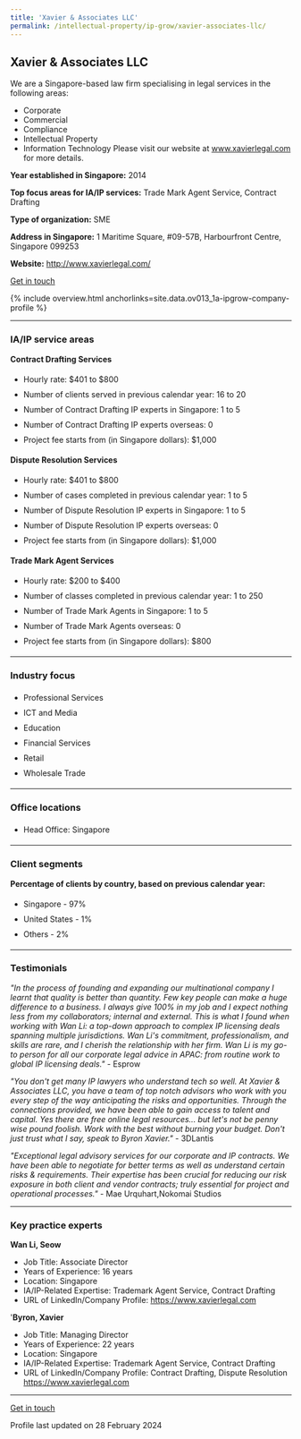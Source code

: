 ```yaml
---
title: 'Xavier & Associates LLC'
permalink: /intellectual-property/ip-grow/xavier-associates-llc/
---
```


## Xavier & Associates LLC

We are a Singapore-based law firm specialising in legal services in the following areas:
- Corporate
- Commercial
- Compliance
- Intellectual Property
- Information Technology 
Please visit our website at www.xavierlegal.com for more details.

<b>Year established in Singapore:</b> 2014

<b>Top focus areas for IA/IP services:</b> Trade Mark Agent Service, Contract Drafting

<b>Type of organization:</b> SME

<b>Address in Singapore:</b> 1 Maritime Square, #09-57B, Harbourfront Centre, Singapore 099253

<b>Website:</b> <a href='http://www.xavierlegal.com/'>http://www.xavierlegal.com/</a>

<a class='btn' href='https://form.gov.sg/67d23ac01a9fcb5de1920409' target='_blank' rel='noopener'>Get in touch</a>

{% include overview.html anchorlinks=site.data.ov013_1a-ipgrow-company-profile %}

---
<a name='ip-related-service-areas'></a>
### IA/IP service areas

**Contract Drafting Services**

<ul>
<li style='line-height: 27px; margin: 0px 0px !important'>Hourly rate:  $401 to $800</li>
<li style='line-height: 27px; margin: 0px 0px !important'>Number of clients served in previous calendar year: 16 to 20</li>
<li style='line-height: 27px; margin: 0px 0px !important'>Number of Contract Drafting IP experts in Singapore: 1 to 5</li>
<li style='line-height: 27px; margin: 0px 0px !important'>Number of Contract Drafting IP experts overseas: 0</li>
<li style='line-height: 27px; margin: 0px 0px !important'>Project fee starts from (in Singapore dollars): $1,000</li>
</ul>

**Dispute Resolution Services**

<ul>
<li style='line-height: 27px; margin: 0px 0px !important'>Hourly rate:  $401 to $800</li>
<li style='line-height: 27px; margin: 0px 0px !important'>Number of cases completed in previous calendar year: 1 to 5</li>
<li style='line-height: 27px; margin: 0px 0px !important'>Number of Dispute Resolution IP experts in Singapore: 1 to 5</li>
<li style='line-height: 27px; margin: 0px 0px !important'>Number of Dispute Resolution IP experts overseas: 0</li>
<li style='line-height: 27px; margin: 0px 0px !important'>Project fee starts from (in Singapore dollars):  $1,000</li>
</ul>

**Trade Mark Agent Services**

<ul>
<li style='line-height: 27px; margin: 0px 0px !important'>Hourly rate:  $200 to $400</li>
<li style='line-height: 27px; margin: 0px 0px !important'>Number of classes completed in previous calendar year: 1 to 250</li>
<li style='line-height: 27px; margin: 0px 0px !important'>Number of Trade Mark Agents in Singapore: 1 to 5</li>
<li style='line-height: 27px; margin: 0px 0px !important'>Number of Trade Mark Agents overseas: 0</li>
<li style='line-height: 27px; margin: 0px 0px !important'>Project fee starts from (in Singapore dollars):  $800</li>
</ul>

---
<a name='industry-focus'></a>
### Industry focus

<ul><li style='line-height: 27px; margin: 0px 0px !important'> Professional Services</li><li style='line-height: 27px; margin: 0px 0px !important'> ICT and Media</li><li style='line-height: 27px; margin: 0px 0px !important'> Education</li><li style='line-height: 27px; margin: 0px 0px !important'> Financial Services</li><li style='line-height: 27px; margin: 0px 0px !important'> Retail</li><li style='line-height: 27px; margin: 0px 0px !important'> Wholesale Trade</li></ul>

---
<a name='office-locations'></a>
### Office locations

<ul><li style='line-height: 27px; margin: 0px 0px !important'> Head Office: Singapore</li></ul>

---
<a name='client-segments'></a>
### Client segments

**Percentage of clients by country, based on previous calendar year:**

<ul><li style='line-height: 27px; margin: 0px 0px !important'> Singapore - 97%</li><li style='line-height: 27px; margin: 0px 0px !important'>United States - 1%</li><li style='line-height: 27px; margin: 0px 0px !important'>Others - 2%</li></ul>

---
<a name='testimonials'></a>
### Testimonials

*"In the process of founding and expanding our multinational company I learnt that quality is better than quantity. Few key people can make a huge difference to a business. I always give 100% in my job and I expect nothing less from my collaborators; internal and external. This is what I found when working with Wan Li: a top-down approach to complex IP licensing deals spanning multiple jurisdictions. Wan Li's commitment, professionalism, and skills are rare, and I cherish the relationship with her firm. Wan Li is my go-to person for all our corporate legal advice in APAC: from routine work to global IP licensing deals."* - Esprow

*"You don't get many IP lawyers who understand tech so well. At Xavier & Associates LLC, you have a team of top notch advisors who work with you every step of the way anticipating the risks and opportunities. Through the connections provided, we have been able to gain access to talent and capital. Yes there are free online legal resources... but let's not be penny wise pound foolish. Work with the best without burning your budget. Don't just trust what I say, speak to Byron Xavier."* - 3DLantis

*"Exceptional legal advisory services for our corporate and IP contracts. We have been able to negotiate for better terms as well as understand certain risks & requirements. Their expertise has been crucial for reducing our risk exposure in both client and vendor contracts; truly essential for project and operational processes."* - Mae Urquhart,Nokomai Studios



---
<a name='key-practice-experts'></a>
### Key practice experts

**Wan Li, Seow**

- Job Title: Associate Director
- Years of Experience: 16 years
- Location: Singapore
- IA/IP-Related Expertise: Trademark Agent Service, Contract Drafting
- URL of LinkedIn/Company Profile: 
<a href="https://www.xavierlegal.com" target="_blank" rel="noopener">https://www.xavierlegal.com</a>  


'**Byron, Xavier**

- Job Title: Managing Director
- Years of Experience: 22 years
- Location: Singapore
- IA/IP-Related Expertise: Trademark Agent Service, Contract Drafting
- URL of LinkedIn/Company Profile: Contract Drafting, Dispute Resolution
<a href="https://www.xavierlegal.com" target="_blank" rel="noopener">https://www.xavierlegal.com</a>  


---
<p>
<a class='btn' href='https://form.gov.sg/67d23ac01a9fcb5de1920409' target='_blank' rel='noopener'>Get in touch</a>
</p>
Profile last updated on 28 February 2024
